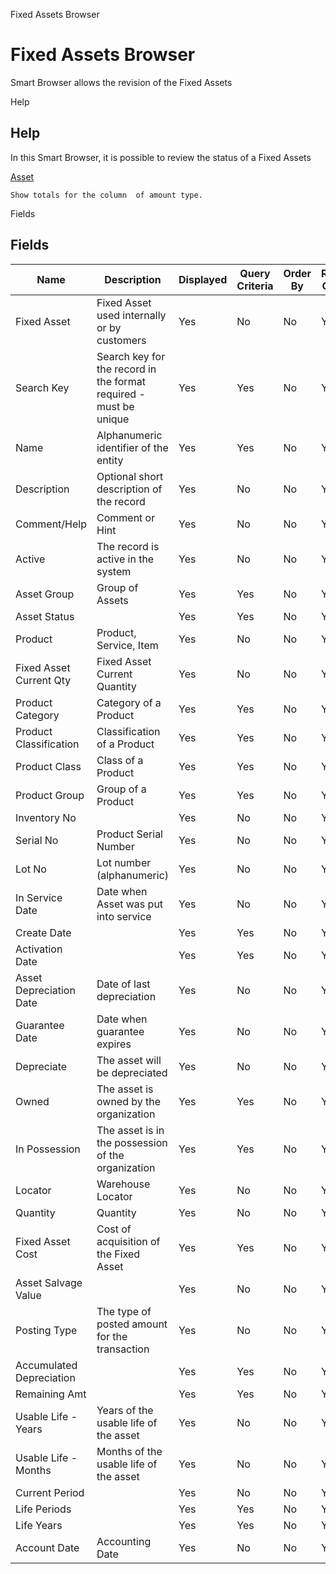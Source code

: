 
Fixed Assets Browser
# Fixed Assets Browser


Smart Browser allows the revision of the Fixed Assets

Help
## Help

In this Smart Browser, it is possible to review the status of a Fixed Assets

[Asset](../../window-asset.md)

```
Show totals for the column  of amount type.
```
Fields
## Fields




Name                     | Description                                                       | Displayed | Query Criteria | Order By | Read Only | Mandatory
------------------------ | ----------------------------------------------------------------- | --------- | -------------- | -------- | --------- | ---------
Fixed Asset              | Fixed Asset used internally or by customers                       | Yes       | No             | No       | Yes       | No       
Search Key               | Search key for the record in the format required - must be unique | Yes       | Yes            | No       | Yes       | No       
Name                     | Alphanumeric identifier of the entity                             | Yes       | Yes            | No       | Yes       | No       
Description              | Optional short description of the record                          | Yes       | No             | No       | Yes       | No       
Comment/Help             | Comment or Hint                                                   | Yes       | No             | No       | Yes       | No       
Active                   | The record is active in the system                                | Yes       | No             | No       | Yes       | No       
Asset Group              | Group of Assets                                                   | Yes       | Yes            | No       | Yes       | No       
Asset Status             |                                                                   | Yes       | Yes            | No       | Yes       | No       
Product                  | Product, Service, Item                                            | Yes       | No             | No       | Yes       | No       
Fixed Asset Current Qty  | Fixed Asset Current Quantity                                      | Yes       | No             | No       | Yes       | No       
Product Category         | Category of a Product                                             | Yes       | Yes            | No       | Yes       | No       
Product Classification   | Classification of a Product                                       | Yes       | Yes            | No       | Yes       | No       
Product Class            | Class of a Product                                                | Yes       | Yes            | No       | Yes       | No       
Product Group            | Group of a Product                                                | Yes       | Yes            | No       | Yes       | No       
Inventory No             |                                                                   | Yes       | No             | No       | Yes       | No       
Serial No                | Product Serial Number                                             | Yes       | No             | No       | Yes       | No       
Lot No                   | Lot number (alphanumeric)                                         | Yes       | No             | No       | Yes       | No       
In Service Date          | Date when Asset was put into service                              | Yes       | No             | No       | Yes       | No       
Create Date              |                                                                   | Yes       | Yes            | No       | Yes       | No       
Activation Date          |                                                                   | Yes       | Yes            | No       | Yes       | No       
Asset Depreciation Date  | Date of last depreciation                                         | Yes       | No             | No       | Yes       | No       
Guarantee Date           | Date when guarantee expires                                       | Yes       | No             | No       | Yes       | No       
Depreciate               | The asset will be depreciated                                     | Yes       | No             | No       | Yes       | No       
Owned                    | The asset is owned by the organization                            | Yes       | Yes            | No       | Yes       | No       
In Possession            | The asset is in the possession of the organization                | Yes       | Yes            | No       | Yes       | No       
Locator                  | Warehouse Locator                                                 | Yes       | No             | No       | Yes       | No       
Quantity                 | Quantity                                                          | Yes       | No             | No       | Yes       | No       
Fixed Asset Cost         | Cost of acquisition of the Fixed Asset                            | Yes       | Yes            | No       | Yes       | No       
Asset Salvage Value      |                                                                   | Yes       | No             | No       | Yes       | No       
Posting Type             | The type of posted amount for the transaction                     | Yes       | No             | No       | Yes       | No       
Accumulated Depreciation |                                                                   | Yes       | Yes            | No       | Yes       | No       
Remaining Amt            |                                                                   | Yes       | Yes            | No       | Yes       | No       
Usable Life - Years      | Years of the usable life of the asset                             | Yes       | No             | No       | Yes       | No       
Usable Life - Months     | Months of the usable life of the asset                            | Yes       | No             | No       | Yes       | No       
Current Period           |                                                                   | Yes       | No             | No       | Yes       | No       
Life Periods             |                                                                   | Yes       | Yes            | No       | Yes       | No       
Life Years               |                                                                   | Yes       | Yes            | No       | Yes       | No       
Account Date             | Accounting Date                                                   | Yes       | No             | No       | Yes       | No       
